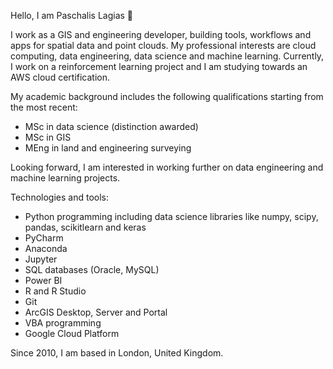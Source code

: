 Hello, I am Paschalis Lagias 👋

I work as a GIS and engineering developer, building tools, workflows and apps for spatial data and point clouds. My professional interests are cloud computing, data engineering, data science and machine learning. Currently, I work on a reinforcement learning project and I am studying towards an AWS cloud certification.

My academic background includes the following qualifications starting from the most recent:
* MSc in data science (distinction awarded)
* MSc in GIS
* MEng in land and engineering surveying

Looking forward, I am interested in working further on data engineering and machine learning projects.

Technologies and tools:
* Python programming including data science libraries like numpy, scipy, pandas, scikitlearn and keras
* PyCharm
* Anaconda
* Jupyter
* SQL databases (Oracle, MySQL)
* Power BI
* R and R Studio
* Git
* ArcGIS Desktop, Server and Portal
* VBA programming
* Google Cloud Platform

Since 2010, I am based in London, United Kingdom.
